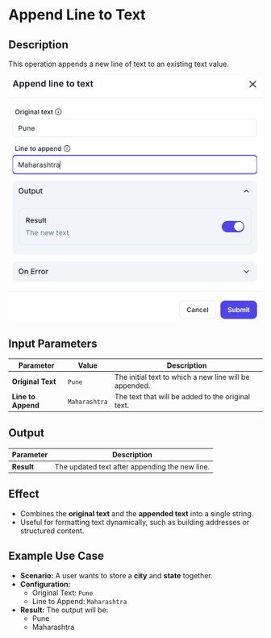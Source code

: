 # **Append Line to Text**

## **Description**

This operation appends a new line of text to an existing text value.

![alt text](append-line-to-text-1.png)

## **Input Parameters**

| Parameter         | Value        | Description |
|------------------|-------------|-------------|
| **Original Text** | `Pune`      | The initial text to which a new line will be appended. |
| **Line to Append** | `Maharashtra` | The text that will be added to the original text. |

## **Output**

| Parameter  | Description |
|------------|-------------|
| **Result** | The updated text after appending the new line. |

## **Effect**

- Combines the **original text** and the **appended text** into a single string.
- Useful for formatting text dynamically, such as building addresses or structured content.

## **Example Use Case**

- **Scenario:** A user wants to store a **city** and **state** together.
- **Configuration:**
  - Original Text: `Pune`
  - Line to Append: `Maharashtra`
- **Result:** The output will be:
  - Pune
  - Maharashtra
